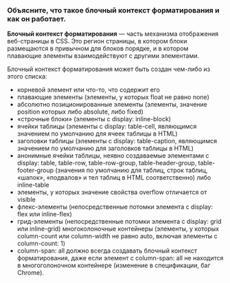 ### Объясните, что такое блочный контекст форматирования и как он работает.

**Блочный контекст форматирования** — часть механизма отображения веб-страницы в CSS. Это регион страницы, в котором блоки размещаются в привычном для блоков порядке, и в котором плавающие элементы взаимодействуют с другими элементами.

Блочный контекст форматирования может быть создан чем-либо из этого списка:

- корневой элемент или что-то, что содержит его
- плавающие элементы (элементы, у которых float не равно none)
- абсолютно позиционированные элементы (элементы, значение  position которых либо absolute, либо fixed)
- «строчные блоки» (элементы с display: inline-block)
- ячейки таблицы (элементы с display: table-cell, являющимся значением по умолчанию для ячеек таблицы в HTML)
- заголовки таблицы (элементы с display: table-caption, являющимся значением по умолчанию для заголовков таблицы в HTML)
- анонимные ячейки таблицы, неявно создаваемые элементами с display: table, table-row, table-row-group, table-header-group, table-footer-group (значения по умолчанию для таблиц, строк таблиц, «шапок», «подвалов» и тел таблиц в HTML соответственно) либо inline-table
- элементы, у которых значение свойства overflow отличается от visible
- флекс-элементы (непосредственные потомки элемента с display: flex или inline-flex)
- грид-элементы (непосредственные потомки элемента с display: grid или inline-grid)
многоколоночные контейнеры (элементы, у которых column-count или column-width  не равно auto, включая элементы с column-count: 1)
- column-span: all должно всегда создавать блочный контекст форматирования, даже если элемент с column-span: all не находится в многоголоночном контейнере (изменение в спецификации, баг Chrome).